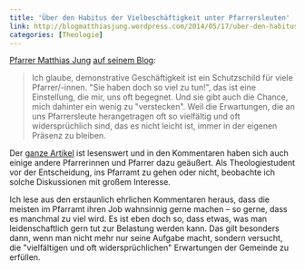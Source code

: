 ```yaml
---
title: 'Über den Habitus der Vielbeschäftigkeit unter Pfarrersleuten'
link: http://blogmatthiasjung.wordpress.com/2014/05/17/uber-den-habitus-der-vielbeschaftigkeit-bei-pfarrersleuten/
categories: [Theologie]
---
```


[Pfarrer Matthias Jung](https://twitter.com/Eleutheria_MJ) [auf seinem Blog](http://blogmatthiasjung.wordpress.com/2014/05/17/uber-den-habitus-der-vielbeschaftigkeit-bei-pfarrersleuten/):

> Ich glaube, demonstrative Geschäftigkeit ist ein Schutzschild für viele Pfarrer/-innen. "Sie haben doch so viel zu tun!", das ist eine Einstellung, die mir, uns oft begegnet. Und sie gibt auch die Chance, mich dahinter ein wenig zu "verstecken". Weil die Erwartungen, die an uns Pfarrersleute herangetragen oft so vielfältig und oft widersprüchlich sind, das es nicht leicht ist, immer in der eigenen Präsenz zu bleiben.

Der [ganze Artikel](http://blogmatthiasjung.wordpress.com/2014/05/17/uber-den-habitus-der-vielbeschaftigkeit-bei-pfarrersleuten/) ist lesenswert und in den Kommentaren haben sich auch einige andere Pfarrerinnen und Pfarrer dazu geäußert. Als Theologiestudent vor der Entscheidung, ins Pfarramt zu gehen oder nicht, beobachte ich solche Diskussionen mit großem Interesse. 

Ich lese aus den erstaunlich ehrlichen Kommentaren heraus, dass die meisten im Pfarramt ihren Job wahnsinnig gerne machen – so gerne, dass es manchmal zu viel wird. Es ist eben doch so, dass etwas, was man  leidenschaftlich gern tut zur Belastung werden kann. Das gilt besonders dann, wenn man nicht mehr nur seine Aufgabe macht, sondern versucht, die "vielfältigen und oft widersprüchlichen" Erwartungen der Gemeinde zu erfüllen.